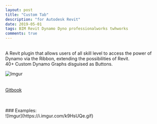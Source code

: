 ```yaml
---
layout: post
title: "Custom Tab"
description: "for Autodesk Revit"
date: 2019-05-01
tags: BIM Revit Dynamo Dyno professionalworks twhworks
comments: true
---
```

<br>
A Revit plugin that allows users of all skill level to access the power of Dynamo via the Ribbon, extending the possibilities of Revit.
<br>
40+ Custom Dynamo Graphs disguised as Buttons.

![Imgur](https://i.imgur.com/X5nylig.png) 
<br><br><br>
[Gitbook](https://bates-smart.gitbook.io/bates-smart-tab/)

<br>
<br>
### Examples: <br>
![Imgur](https://i.imgur.com/k9HsUQe.gif) 
<br>
